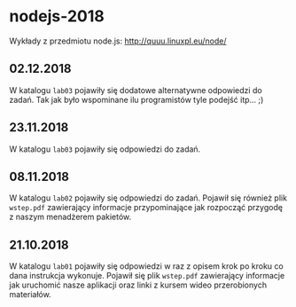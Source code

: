 # nodejs-2018

Wykłady z przedmiotu node.js: http://quuu.linuxpl.eu/node/

## 02.12.2018
W katalogu `lab03` pojawiły się dodatowe alternatywne odpowiedzi do zadań. Tak jak było wspominane ilu programistów tyle podejść itp... ;)

## 23.11.2018
W katalogu `lab03` pojawiły się odpowiedzi do zadań.

## 08.11.2018
W katalogu `lab02` pojawiły się odpowiedzi do zadań. Pojawił się również plik `wstep.pdf` zawierający informacje przypominające jak rozpocząć przygodę z naszym menadżerem pakietów.


## 21.10.2018
W katalogu `lab01` pojawiły się odpowiedzi w raz z opisem krok po kroku co dana instrukcja wykonuje. Pojawił się plik `wstep.pdf` zawierający informacje jak uruchomić nasze aplikacji oraz linki z kursem wideo przerobionych materiałów.
